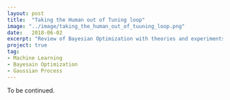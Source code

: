 ```yaml
---
layout: post
title:  "Taking the Human out of Tuning loop"
image: "../image/taking_the_human_out_of_tuuning_loop.png"
date:   2018-06-02
excerpt: "Review of Bayesian Optimization with theories and experiments."
project: true
tag:
- Machine Learning
- Bayesain Optimization
- Gaussian Process
---
```


To be continued.